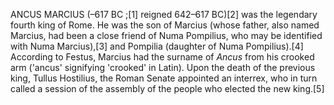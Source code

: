 ANCUS MARCIUS (–617 BC ;[1] reigned 642–617 BC)[2] was the legendary fourth king of Rome. He was the son of Marcius (whose father, also named Marcius, had been a close friend of Numa Pompilius, who may be identified with Numa Marcius),[3] and Pompilia (daughter of Numa Pompilius).[4] According to Festus, Marcius had the surname of _Ancus_ from his crooked arm ('ancus' signifying 'crooked' in Latin). Upon the death of the previous king, Tullus Hostilius, the Roman Senate appointed an interrex, who in turn called a session of the assembly of the people who elected the new king.[5]

